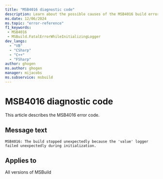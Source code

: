 ```yaml
---
title: "MSB4016 diagnostic code"
description: Learn about the possible causes of the MSB4016 build error, and get troubleshooting tips.
ms.date: 12/06/2024
ms.topic: "error-reference"
f1_keywords:
 - MSB4016
 - MSBuild.FatalErrorWhileInitializingLogger
dev_langs:
  - "VB"
  - "CSharp"
  - "C++"
  - "FSharp"
author: ghogen
ms.author: ghogen
manager: mijacobs
ms.subservice: msbuild
---
```


# MSB4016 diagnostic code

<!-- :::ErrorDefinitionDescription::: -->
<!-- :::editable-content name="introDescription"::: -->
This article describes the MSB4016 error code.
<!-- :::editable-content-end::: -->

## Message text

`MSB4016: The build stopped unexpectedly because the 'value' logger failed unexpectedly during initialization.`

<!-- :::editable-content name="postOutputDescription"::: -->
<!--
{StrBegin="MSB4016: "}UE: This message is used for a special exception that is thrown when a logger fails while initializing itself (most
    likely because of a programming error in the logger). When a logger dies, we cannot proceed with the build, and we throw a
    special exception to abort the build.
-->
<!-- :::editable-content-end::: -->
<!-- :::ErrorDefinitionDescription-end::: -->

## Applies to

All versions of MSBuild
